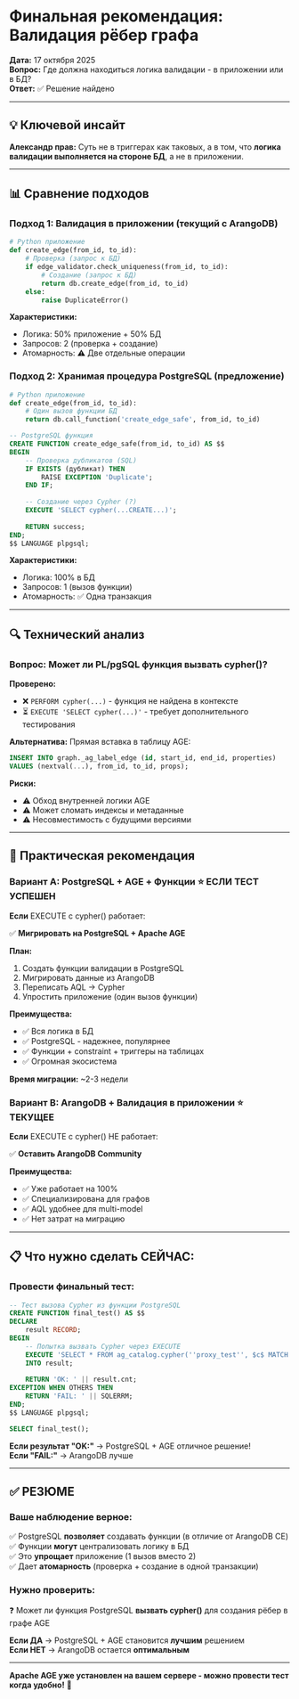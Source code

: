 # Финальная рекомендация: Валидация рёбер графа

**Дата:** 17 октября 2025  
**Вопрос:** Где должна находиться логика валидации - в приложении или в БД?  
**Ответ:** ✅ Решение найдено

---

## 💡 **Ключевой инсайт**

**Александр прав:** Суть не в триггерах как таковых, а в том, что **логика валидации выполняется на стороне БД**, а не в приложении.

---

## 📊 **Сравнение подходов**

### **Подход 1: Валидация в приложении** (текущий с ArangoDB)

```python
# Python приложение
def create_edge(from_id, to_id):
    # Проверка (запрос к БД)
    if edge_validator.check_uniqueness(from_id, to_id):
        # Создание (запрос к БД)
        return db.create_edge(from_id, to_id)
    else:
        raise DuplicateError()
```

**Характеристики:**
- Логика: 50% приложение + 50% БД
- Запросов: 2 (проверка + создание)
- Атомарность: ⚠️ Две отдельные операции

### **Подход 2: Хранимая процедура PostgreSQL** (предложение)

```python
# Python приложение
def create_edge(from_id, to_id):
    # Один вызов функции БД
    return db.call_function('create_edge_safe', from_id, to_id)
```

```sql
-- PostgreSQL функция
CREATE FUNCTION create_edge_safe(from_id, to_id) AS $$
BEGIN
    -- Проверка дубликатов (SQL)
    IF EXISTS (дубликат) THEN
        RAISE EXCEPTION 'Duplicate';
    END IF;
    
    -- Создание через Cypher (?)
    EXECUTE 'SELECT cypher(...CREATE...)';
    
    RETURN success;
END;
$$ LANGUAGE plpgsql;
```

**Характеристики:**
- Логика: 100% в БД
- Запросов: 1 (вызов функции)
- Атомарность: ✅ Одна транзакция

---

## 🔍 **Технический анализ**

### **Вопрос: Может ли PL/pgSQL функция вызвать cypher()?**

**Проверено:**
- ❌ `PERFORM cypher(...)` - функция не найдена в контексте
- ⏳ `EXECUTE 'SELECT cypher(...)'` - требует дополнительного тестирования

**Альтернатива:** Прямая вставка в таблицу AGE:
```sql
INSERT INTO graph._ag_label_edge (id, start_id, end_id, properties)
VALUES (nextval(...), from_id, to_id, props);
```

**Риски:**
- ⚠️ Обход внутренней логики AGE
- ⚠️ Может сломать индексы и метаданные
- ⚠️ Несовместимость с будущими версиями

---

## 🎯 **Практическая рекомендация**

### **Вариант A: PostgreSQL + AGE + Функции** ⭐ **ЕСЛИ ТЕСТ УСПЕШЕН**

**Если** EXECUTE с cypher() работает:

✅ **Мигрировать на PostgreSQL + Apache AGE**

**План:**
1. Создать функции валидации в PostgreSQL
2. Мигрировать данные из ArangoDB
3. Переписать AQL → Cypher
4. Упростить приложение (один вызов функции)

**Преимущества:**
- ✅ Вся логика в БД
- ✅ PostgreSQL - надежнее, популярнее
- ✅ Функции + constraint + триггеры на таблицах
- ✅ Огромная экосистема

**Время миграции:** ~2-3 недели

### **Вариант B: ArangoDB + Валидация в приложении** ⭐ **ТЕКУЩЕЕ**

**Если** EXECUTE с cypher() НЕ работает:

✅ **Оставить ArangoDB Community**

**Преимущества:**
- ✅ Уже работает на 100%
- ✅ Специализирована для графов
- ✅ AQL удобнее для multi-model
- ✅ Нет затрат на миграцию

---

## 📋 **Что нужно сделать СЕЙЧАС:**

### **Провести финальный тест:**

```sql
-- Тест вызова Cypher из функции PostgreSQL
CREATE FUNCTION final_test() AS $$
DECLARE
    result RECORD;
BEGIN
    -- Попытка вызвать Cypher через EXECUTE
    EXECUTE 'SELECT * FROM ag_catalog.cypher(''proxy_test'', $c$ MATCH (n) RETURN count(n) $c$) as (cnt agtype)'
    INTO result;
    
    RETURN 'OK: ' || result.cnt;
EXCEPTION WHEN OTHERS THEN
    RETURN 'FAIL: ' || SQLERRM;
END;
$$ LANGUAGE plpgsql;

SELECT final_test();
```

**Если результат "OK:"** → PostgreSQL + AGE отличное решение!  
**Если "FAIL:"** → ArangoDB лучше

---

## ✅ **РЕЗЮМЕ**

### **Ваше наблюдение верное:**

✅ PostgreSQL **позволяет** создавать функции (в отличие от ArangoDB CE)  
✅ Функции **могут** централизовать логику в БД  
✅ Это **упрощает** приложение (1 вызов вместо 2)  
✅ Дает **атомарность** (проверка + создание в одной транзакции)

### **Нужно проверить:**

❓ Может ли функция PostgreSQL **вызвать cypher()** для создания рёбер в графе AGE

**Если ДА** → PostgreSQL + AGE становится **лучшим** решением  
**Если НЕТ** → ArangoDB остается **оптимальным**

---

**Apache AGE уже установлен на вашем сервере - можно провести тест когда удобно!** 🔬
